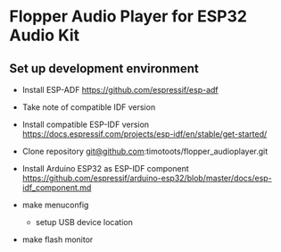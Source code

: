 # Flopper Audio Player for ESP32 Audio Kit

## Set up development environment

* Install ESP-ADF
https://github.com/espressif/esp-adf

* Take note of compatible IDF version

* Install compatible ESP-IDF version
https://docs.espressif.com/projects/esp-idf/en/stable/get-started/

* Clone repository
git@github.com:timotoots/flopper_audioplayer.git

* Install Arduino ESP32 as ESP-IDF component
https://github.com/espressif/arduino-esp32/blob/master/docs/esp-idf_component.md

* make menuconfig

	* setup USB device location

* make flash monitor
